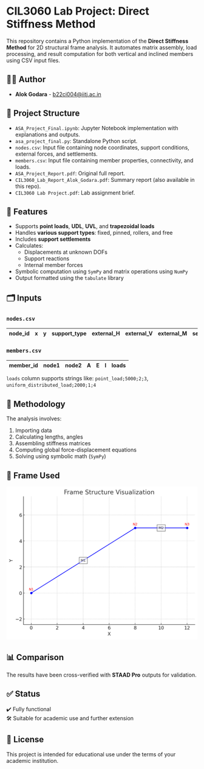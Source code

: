 # CIL3060 Lab Project: Direct Stiffness Method

This repository contains a Python implementation of the **Direct Stiffness Method** for 2D structural frame analysis. It automates matrix assembly, load processing, and result computation for both vertical and inclined members using CSV input files.

## 👨‍💻 Author

- **Alok Godara** - b22ci004@iitj.ac.in

## 📁 Project Structure

- `ASA_Project_Final.ipynb`: Jupyter Notebook implementation with explanations and outputs.
- `asa_project_final.py`: Standalone Python script.
- `nodes.csv`: Input file containing node coordinates, support conditions, external forces, and settlements.
- `members.csv`: Input file containing member properties, connectivity, and loads.
- `ASA_Project_Report.pdf`: Original full report.
- `CIL3060_Lab_Report_Alok_Godara.pdf`: Summary report (also available in this repo).
- `CIL3060 Lab Project.pdf`: Lab assignment brief.

## 🧮 Features

- Supports **point loads**, **UDL**, **UVL**, and **trapezoidal loads**
- Handles **various support types**: fixed, pinned, rollers, and free
- Includes **support settlements**
- Calculates:
  - Displacements at unknown DOFs
  - Support reactions
  - Internal member forces
- Symbolic computation using `SymPy` and matrix operations using `NumPy`
- Output formatted using the `tabulate` library

## 🗂️ Inputs

### `nodes.csv`
| node_id | x | y | support_type | external_H | external_V | external_M | settlement_u | settlement_v | settlement_theta |
|---------|---|---|---------------|-------------|-------------|-------------|----------------|----------------|---------------------|

### `members.csv`
| member_id | node1 | node2 | A | E | I | loads |
|-----------|--------|--------|---|---|---|--------|
`loads` column supports strings like: `point_load;5000;2;3`, `uniform_distributed_load;2000;1;4`

## 🧠 Methodology

The analysis involves:
1. Importing data
2. Calculating lengths, angles
3. Assembling stiffness matrices
4. Computing global force-displacement equations
5. Solving using symbolic math (`SymPy`)

## 📐 Frame Used
![Frame Structure Demo](frame_structure_demo.png)


## 📊 Comparison

The results have been cross-verified with **STAAD Pro** outputs for validation.

## ✅ Status

✔️ Fully functional  
🛠️ Suitable for academic use and further extension

## 📜 License

This project is intended for educational use under the terms of your academic institution.
